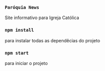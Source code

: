 ### `Paróquia News`
Site informativo para Igreja Católica

### `npm install`
para instalar todas as dependêcias do projeto

### `npm start`
para iniciar o projeto

